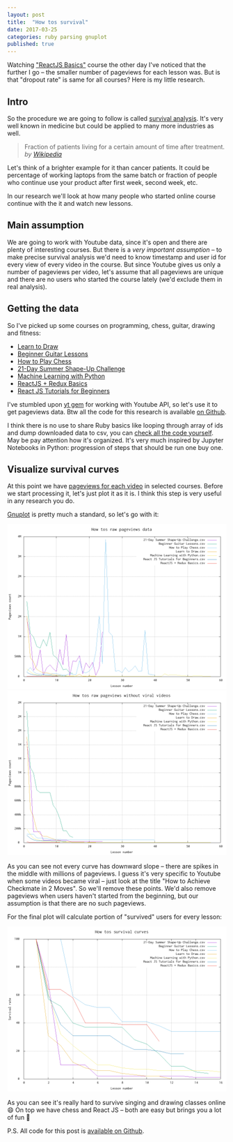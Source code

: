 ```yaml
---
layout: post
title:  "How tos survival"
date: 2017-03-25
categories: ruby parsing gnuplot
published: true
---
```


Watching ["ReactJS Basics"](https://www.youtube.com/watch?v=JPT3bFIwJYA&list=PL55RiY5tL51oyA8euSROLjMFZbXaV7skS) course the other day I've noticed that the further I go – the smaller number of pageviews for each lesson was. But is that "dropout rate" is same for all courses? Here is my little research.
<!--more-->

## Intro

So the procedure we are going to follow is called [survival analysis](https://en.wikipedia.org/wiki/Survival_analysis). It's very well known in medicine but could be applied to many more industries as well.

<blockquote>
  <p>
    Fraction of patients living for a certain amount of time after treatment.
    <cite>by <a href="https://en.wikipedia.org/wiki/Kaplan%E2%80%93Meier_estimator">Wikipedia</a></cite>
  </p>
</blockquote>

Let's think of a brighter example for it than cancer patients. It could be percentage of working laptops from the same batch or fraction of people who continue use your product after first week, second week, etc.

In our research we'll look at how many people who started online course continue with the it and watch new lessons.

## Main assumption

We are going to work with Youtube data, since it's open and there are plenty of interesting courses. But there is a *very important assumption* – to make precise survival analysis we'd need to know timestamp and user id for every view of every video in the course. But since Youtube gives us only a number of pageviews per video, let's assume that all pageviews are unique and there are no users who started the course lately (we'd exclude them in real analysis).

## Getting the data

So I've picked up some courses on programming, chess, guitar, drawing and fitness:

* [Learn to Draw](https://www.youtube.com/watch?v=ewMksAbgdBI&list=PL1HIh25sbqZnkA1T09UtVHoyjYaMJuK0a)
* [Beginner Guitar Lessons](https://www.youtube.com/watch?v=_bULnYSWNPE&list=PLiyMO_9U8g1BNzo7ZoXwKg2Pqt5chP6CT)
* [How to Play Chess](https://www.youtube.com/watch?v=wH9Z1ORrtjQ&list=PLLALQuK1NDriznzxP5rQkQwKIrGSWRMZF)
* [21-Day Summer Shape-Up Challenge](https://www.youtube.com/watch?v=-2ziPcnlndQ&list=PLI37FJmOtrj0CeeQVTqaVD6UfHSRpG6NO)
* [Machine Learning with Python](https://www.youtube.com/watch?v=OGxgnH8y2NM&list=PLQVvvaa0QuDfKTOs3Keq_kaG2P55YRn5v)
* [ReactJS + Redux Basics](https://www.youtube.com/watch?v=qrsle5quS7A&list=PL55RiY5tL51rrC3sh8qLiYHqUV3twEYU_)
* [React JS Tutorials for Beginners](https://www.youtube.com/watch?v=-AbaV3nrw6E&list=PL6gx4Cwl9DGBuKtLgPR_zWYnrwv-JllpA)

I've stumbled upon [yt gem](https://github.com/Fullscreen/yt) for working with Youtube API, so let's use it to get pageviews data. Btw all the code for this research is available [on Github](https://github.com/makaroni4/youtube_survival).

I think there is no use to share Ruby basics like looping through array of ids and dump downloaded data to csv, you can [check all the code yourself](https://github.com/makaroni4/youtube_survival). May be pay attention how it's organized. It's very much inspired by Jupyter Notebooks in Python: progression of steps that should be run one buy one.

## Visualize survival curves

At this point we have [pageviews for each video](https://github.com/makaroni4/youtube_survival/tree/master/pageviews_data) in selected courses. Before we start processing it, let's just plot it as it is. I think this step is very useful in any research you do.

[Gnuplot](http://www.gnuplot.info/) is pretty much a standard, so let's go with it:

<div class="two-images">
  <img src="/images/posts/youtube_survival/raw_data.png" alt="Raw Youtube Pageviews per video">

  <img src="/images/posts/youtube_survival/raw_data_no_spikes.png" alt="Youtube Pageviews with no spikes">
</div>

As you can see not every curve has downward slope – there are spikes in the middle with millions of pageviews. I guess it's very specific to Youtube when some videos became viral – just look at the title "How to Achieve Checkmate in 2 Moves". So we'll remove these points. We'd also remove pageviews when users haven't started from the beginning, but our assumption is that there are no such pageviews.

For the final plot will calculate portion of "survived" users for every lesson:

<img src="/images/posts/youtube_survival/survival_curves.png" alt="Youtube Pageviews Survival Curves">

As you can see it's really hard to survive singing and drawing classes online :smile: On top we have chess and React JS – both are easy but brings you a lot of fun :beers:

P.S. All code for this post is [available on Github](https://github.com/makaroni4/youtube_survival).
